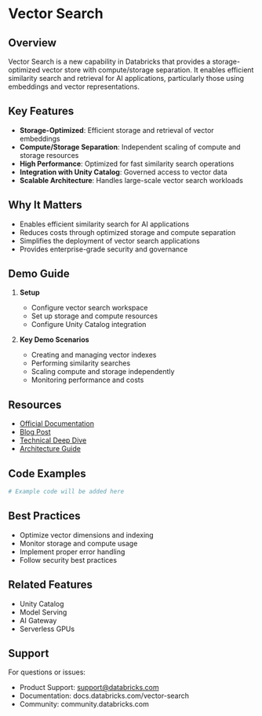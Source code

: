 # Vector Search

## Overview
Vector Search is a new capability in Databricks that provides a storage-optimized vector store with compute/storage separation. It enables efficient similarity search and retrieval for AI applications, particularly those using embeddings and vector representations.

## Key Features
- **Storage-Optimized**: Efficient storage and retrieval of vector embeddings
- **Compute/Storage Separation**: Independent scaling of compute and storage resources
- **High Performance**: Optimized for fast similarity search operations
- **Integration with Unity Catalog**: Governed access to vector data
- **Scalable Architecture**: Handles large-scale vector search workloads

## Why It Matters
- Enables efficient similarity search for AI applications
- Reduces costs through optimized storage and compute separation
- Simplifies the deployment of vector search applications
- Provides enterprise-grade security and governance

## Demo Guide
1. **Setup**
   - Configure vector search workspace
   - Set up storage and compute resources
   - Configure Unity Catalog integration

2. **Key Demo Scenarios**
   - Creating and managing vector indexes
   - Performing similarity searches
   - Scaling compute and storage independently
   - Monitoring performance and costs

## Resources
- [Official Documentation](https://docs.databricks.com/vector-search)
- [Blog Post](https://www.databricks.com/blog/vector-search)
- [Technical Deep Dive](https://www.databricks.com/blog/vector-search-technical)
- [Architecture Guide](https://docs.databricks.com/vector-search/architecture)

## Code Examples
```python
# Example code will be added here
```

## Best Practices
- Optimize vector dimensions and indexing
- Monitor storage and compute usage
- Implement proper error handling
- Follow security best practices

## Related Features
- Unity Catalog
- Model Serving
- AI Gateway
- Serverless GPUs

## Support
For questions or issues:
- Product Support: support@databricks.com
- Documentation: docs.databricks.com/vector-search
- Community: community.databricks.com 